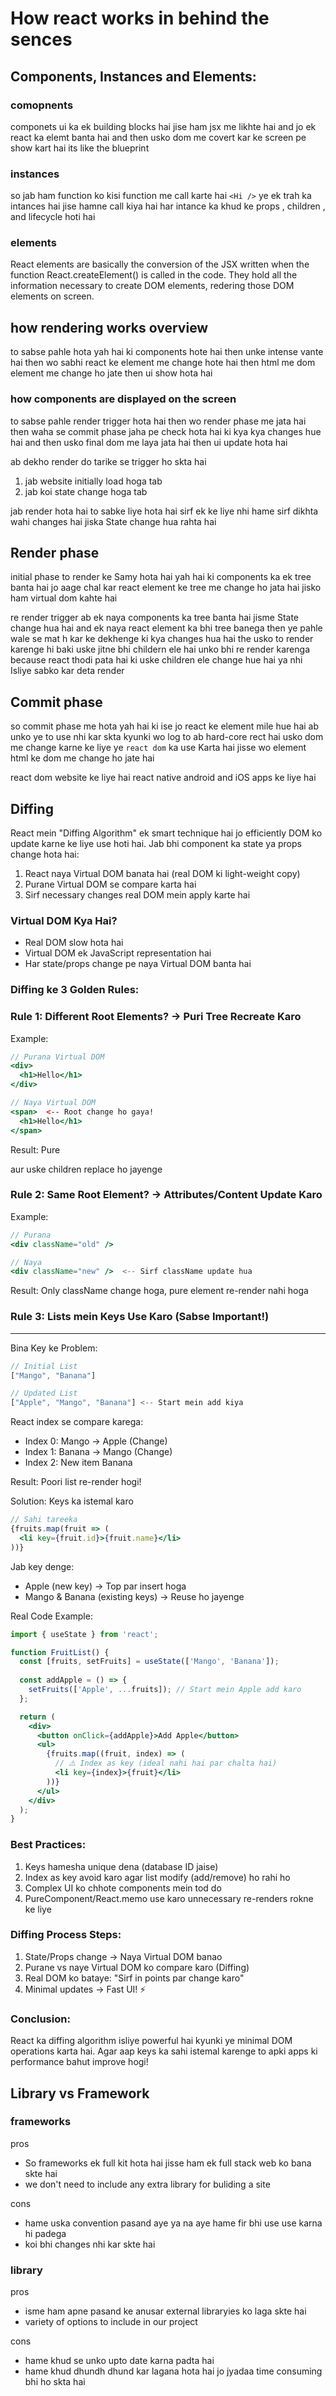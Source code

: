 # How react works in behind the sences

## Components, Instances and Elements:
### comopnents
componets ui ka ek building blocks hai jise ham jsx me likhte hai and jo ek react ka elemt banta hai and then usko dom me covert kar ke screen pe show kart hai its like the blueprint

### instances
so jab ham function ko kisi function me call karte hai `<Hi />` ye ek trah ka intances hai jise hamne call kiya hai
har intance ka khud ke props , children , and lifecycle hoti hai

### elements
React elements are basically the conversion of the JSX written when the function React.createElement() is called in the code. They hold all the information necessary to create DOM elements, redering those DOM elements on screen.

## how rendering works overview
to sabse pahle hota yah hai ki components hote hai then unke intense vante hai then wo sabhi react ke element me change hote hai then html me dom element me change ho jate then ui show hota hai 

### how components are displayed on the screen 
to sabse pahle render trigger hota hai then wo render phase me jata hai then waha se commit phase jaha pe check hota hai ki kya kya changes hue hai and then usko final dom me laya jata hai then ui update hota hai

ab dekho render do tarike se trigger ho skta hai
1. jab website initially load hoga tab
2. jab koi state change hoga tab

jab render hota hai to sabke liye hota hai sirf ek ke liye nhi hame sirf dikhta wahi changes hai jiska State change hua rahta hai 

## Render phase 
initial phase
to render ke Samy hota hai yah hai ki components ka ek tree banta hai jo aage chal kar react element ke tree me change ho jata hai jisko ham virtual dom kahte hai

re render trigger 
ab ek naya components ka tree banta hai jisme State change hua hai and ek naya react element ka bhi tree banega then ye pahle wale se mat h kar ke dekhenge ki kya changes hua hai the  usko to render karenge hi baki uske jitne bhi childern ele hai unko bhi re render karenga because react thodi pata hai ki uske children ele change hue hai ya nhi Isliye sabko kar deta render 


## Commit phase 
so commit phase me hota yah hai ki ise jo react ke element mile hue hai ab unko ye to use nhi kar skta kyunki wo log to ab hard-core rect hai usko dom me change karne ke liye ye `react dom` ka use Karta hai jisse wo element html ke dom me change ho jate hai

react dom website ke liye hai
react native android and iOS apps ke liye hai 

## Diffing

React mein "Diffing Algorithm" ek smart technique hai jo efficiently DOM ko update karne ke liye use hoti hai. Jab bhi component ka state ya props change hota hai:

1. React naya Virtual DOM banata hai (real DOM ki light-weight copy)
2. Purane Virtual DOM se compare karta hai
3. Sirf necessary changes real DOM mein apply karte hai

### Virtual DOM Kya Hai?

- Real DOM slow hota hai
- Virtual DOM ek JavaScript representation hai
- Har state/props change pe naya Virtual DOM banta hai

### Diffing ke 3 Golden Rules:


### Rule 1: Different Root Elements? → Puri Tree Recreate Karo

Example:
```jsx
// Purana Virtual DOM
<div>
  <h1>Hello</h1>
</div>

// Naya Virtual DOM
<span>  <-- Root change ho gaya!
  <h1>Hello</h1>
</span>
```
Result: Pure <div> aur uske children replace ho jayenge

### Rule 2: Same Root Element? → Attributes/Content Update Karo

Example:
```jsx
// Purana
<div className="old" />

// Naya
<div className="new" />  <-- Sirf className update hua
```
Result: Only className change hoga, pure element re-render nahi hoga

### Rule 3: Lists mein Keys Use Karo (Sabse Important!)
--------------------------------------------------
Bina Key ke Problem:
```jsx
// Initial List
["Mango", "Banana"]

// Updated List
["Apple", "Mango", "Banana"] <-- Start mein add kiya
```
React index se compare karega:
- Index 0: Mango → Apple (Change)
- Index 1: Banana → Mango (Change)
- Index 2: New item Banana

Result: Poori list re-render hogi!

Solution: Keys ka istemal karo
```jsx
// Sahi tareeka
{fruits.map(fruit => (
  <li key={fruit.id}>{fruit.name}</li>
))}
```
Jab key denge:
- Apple (new key) → Top par insert hoga
- Mango & Banana (existing keys) → Reuse ho jayenge

Real Code Example:
```jsx
import { useState } from 'react';

function FruitList() {
  const [fruits, setFruits] = useState(['Mango', 'Banana']);
  
  const addApple = () => {
    setFruits(['Apple', ...fruits]); // Start mein Apple add karo
  };

  return (
    <div>
      <button onClick={addApple}>Add Apple</button>
      <ul>
        {fruits.map((fruit, index) => (
          // ⚠️ Index as key (ideal nahi hai par chalta hai)
          <li key={index}>{fruit}</li>
        ))}
      </ul>
    </div>
  );
}
```
### Best Practices:

1. Keys hamesha unique dena (database ID jaise)
2. Index as key avoid karo agar list modify (add/remove) ho rahi ho
3. Complex UI ko chhote components mein tod do
4. PureComponent/React.memo use karo unnecessary re-renders rokne ke liye

### Diffing Process Steps:

1. State/Props change → Naya Virtual DOM banao
2. Purane vs naye Virtual DOM ko compare karo (Diffing)
3. Real DOM ko bataye: "Sirf in points par change karo"
4. Minimal updates → Fast UI! ⚡

### Conclusion:

React ka diffing algorithm isliye powerful hai kyunki ye minimal DOM operations karta hai. Agar aap keys ka sahi istemal karenge to apki apps ki performance bahut improve hogi!


## Library vs Framework

### frameworks 
pros
- So frameworks ek full kit hota hai jisse ham ek full stack web ko bana skte hai 
- we don't need to include any extra library for buliding a site

cons 
- hame uska convention pasand aye ya na aye hame fir bhi use use karna hi padega 
- koi bhi changes nhi kar skte hai

### library 
pros
- isme ham apne pasand ke anusar external libraryies ko laga skte hai
- variety of options to include in our project 

cons
- hame khud se unko upto date karna padta hai
- hame khud dhundh dhund kar lagana hota hai jo jyadaa time consuming bhi ho skta hai